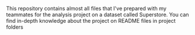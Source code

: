 This repository contains almost all files that I've prepared with my teammates for the analysis project on a dataset called Superstore. You can find in-depth knowledge about the project on README files in project folders
